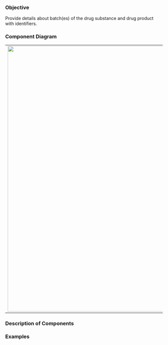 ### Objective
Provide details about batch(es) of the  drug substance and drug product with identifiers.

### Component Diagram
<table>
<tr><td><img src="fhir-logo-www.png" width="850"/></td></tr>
</table>
 
### Description of Components


### Examples